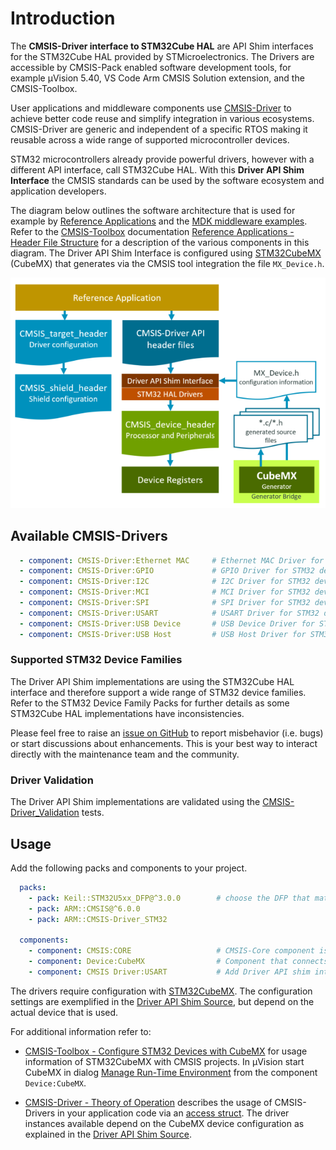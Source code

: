 # Introduction

The **CMSIS-Driver interface to STM32Cube HAL** are API Shim interfaces for the STM32Cube HAL provided by STMicroelectronics. The Drivers are accessible by CMSIS-Pack enabled software development tools, for example µVision 5.40, VS Code Arm CMSIS Solution extension, and the CMSIS-Toolbox.

User applications and middleware components use [CMSIS-Driver](https://arm-software.github.io/CMSIS_6/latest/Driver/index.html) to achieve better code reuse and simplify integration in various ecosystems. CMSIS-Driver are generic and independent of a specific RTOS making it reusable across a wide range of supported microcontroller devices.

STM32 microcontrollers already provide powerful drivers, however with a different API interface, call STM32Cube HAL. With this **Driver API Shim Interface** the CMSIS standards can be used by the software ecosystem and application developers.

The diagram below outlines the software architecture that is used for example by [Reference Applications](https://github.com/Open-CMSIS-Pack/cmsis-toolbox/blob/main/docs/ReferenceApplications.md) and the [MDK middleware examples](https://github.com/ARM-software/MDK-Middleware/tree/main/Examples). Refer to the [CMSIS-Toolbox](https://github.com/Open-CMSIS-Pack/cmsis-toolbox/blob/main/docs/README.md) documentation [Reference Applications - Header File Structure](https://github.com/Open-CMSIS-Pack/cmsis-toolbox/blob/main/docs/ReferenceApplications.md#header-file-structure) for a description of the various components in this diagram. The Driver API Shim Interface is configured using [STM32CubeMX](https://www.st.com/en/development-tools/stm32cubemx.html) (CubeMX) that generates via the CMSIS tool integration the file `MX_Device.h`.

![Software Architecture](./SW-Architecture.png "Software Architecture")

## Available CMSIS-Drivers

```yml
  - component: CMSIS-Driver:Ethernet MAC     # Ethernet MAC Driver for STM32 devices
  - component: CMSIS-Driver:GPIO             # GPIO Driver for STM32 devices
  - component: CMSIS-Driver:I2C              # I2C Driver for STM32 devices
  - component: CMSIS-Driver:MCI              # MCI Driver for STM32 devices
  - component: CMSIS-Driver:SPI              # SPI Driver for STM32 devices
  - component: CMSIS-Driver:USART            # USART Driver for STM32 devices
  - component: CMSIS-Driver:USB Device       # USB Device Driver for STM32 devices
  - component: CMSIS-Driver:USB Host         # USB Host Driver for STM32 devices
```

### Supported STM32 Device Families

The Driver API Shim implementations are using the STM32Cube HAL interface and therefore support a wide range of STM32 device families. Refer to the STM32 Device Family Packs for further details as some STM32Cube HAL implementations have inconsistencies.

Please feel free to raise an [issue on GitHub](https://github.com/Open-CMSIS-Pack/CMSIS-Driver_STM32/issues)
to report misbehavior (i.e. bugs) or start discussions about enhancements. This
is your best way to interact directly with the maintenance team and the community.

### Driver Validation

The Driver API Shim implementations are validated using the [CMSIS-Driver_Validation](https://github.com/ARM-software/CMSIS-Driver_Validation) tests.

## Usage

Add the following packs and components to your project.

```yml
  packs:
    - pack: Keil::STM32U5xx_DFP@^3.0.0        # choose the DFP that matches your device
    - pack: ARM::CMSIS@^6.0.0
    - pack: ARM::CMSIS-Driver_STM32

  components:
    - component: CMSIS:CORE                   # CMSIS-Core component is required
    - component: Device:CubeMX                # Component that connects to CubeMX    
    - component: CMSIS Driver:USART           # Add Driver API shim interface
```

The drivers require configuration with [STM32CubeMX](https://www.st.com/en/development-tools/stm32cubemx.html). The configuration settings are exemplified in the [Driver API Shim Source](https://github.com/Open-CMSIS-Pack/CMSIS-Driver_STM32/tree/main/Drivers), but depend on the actual device that is used.

For additional information refer to:

- [CMSIS-Toolbox - Configure STM32 Devices with CubeMX](https://github.com/Open-CMSIS-Pack/cmsis-toolbox/blob/main/docs/CubeMX.md) for usage information of STM32CubeMX with CMSIS projects. In µVision start CubeMX in dialog [Manage Run-Time Environment](https://developer.arm.com/documentation/101407/0540/Creating-Applications/Software-Components/Managing-Run-Time-Environment) from the component `Device:CubeMX`.

- [CMSIS-Driver - Theory of Operation](https://arm-software.github.io/CMSIS_6/latest/Driver/theoryOperation.html) describes the usage of CMSIS-Drivers in your application code via an [access struct](https://arm-software.github.io/CMSIS_6/latest/Driver/theoryOperation.html#AccessStruct). The driver instances available depend on the CubeMX device configuration as explained in the [Driver API Shim Source](https://github.com/Open-CMSIS-Pack/CMSIS-Driver_STM32/tree/main/Drivers).
